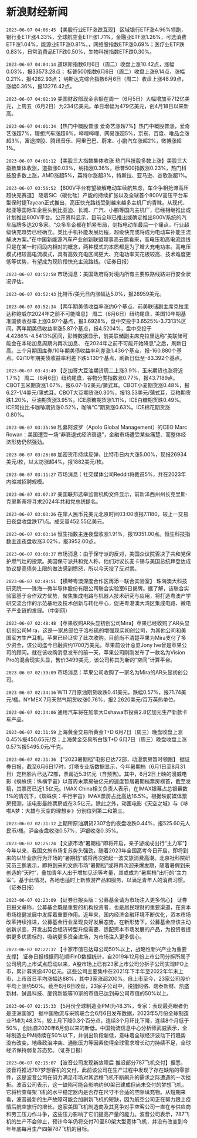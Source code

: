 # 新浪财经新闻
`2023-06-07 04:06:45` 【美股行业ETF涨跌互现】 区域银行ETF涨4.96%领跑，银行业ETF涨4.33%，全球航空业ETF涨1.71%，金融业ETF涨1.26%，可选消费ETF涨1.04%，能源业ETF涨0.81%。，网络股指数ETF涨0.69%；医疗业ETF跌0.83%，日常消费品ETF跌0.50%，生物科技指数ETF跌0.30%。

`2023-06-07 04:04:14`   道琼斯指数6月6日（周二）收盘上涨10.42点，涨幅0.03%，报33573.28点；
标普500指数6月6日（周二）收盘上涨9.14点，涨幅0.21%，报4282.93点；
纳斯达克综合指数6月6日（周二）收盘上涨46.99点，涨幅0.36%，报13276.42点。

`2023-06-07 04:02:19` 美国财政部现金余额在周一（6月5日）大幅增加至712亿美元，上周五（6月2日）为234亿美元。单日增幅为479亿美元，创4月18日以来新高。

`2023-06-07 04:01:34` 【热门中概股普涨 爱奇艺涨超7%】热门中概股普涨，爱奇艺涨超7%，理想汽车涨超6%，哔哩哔哩、网易涨超5%，京东、百度、唯品会涨超3%，富途控股、腾讯音乐、阿里巴巴、蔚来、小鹏汽车涨超2%，微博涨超1%。

`2023-06-07 04:01:12` 【美股三大指数集体收涨 热门科技股多数上涨】美股三大指数集体收涨，道指涨0.03%，纳指涨0.36%，标普500指数涨0.23%，热门科技股多数上涨，AMD涨超5%，英特尔涨超3%，特斯拉、亚马逊、谷歌涨超1%。

`2023-06-07 03:56:52` 【800V平台有望破解电动车续航焦虑，车企争相抢滩高压超快充赛道】 随着SiC（碳化硅）产能的持续扩张以及全球首个800V高压平台车型保时捷Taycan正式推出，高压快充路线受到越来越多主机厂的青睐。从现代、起亚等国际车企巨头到比亚迪、长城、广汽、小鹏等国内主机厂，已经相继推出或计划推出800V平台。公开资料显示，目前全球已推出或确定推出800V系统的汽车品牌多达20多家。“众多车企都在抓紧布局，剑指电动车最后一个痛点，行业超级快充趋势已经确立。类比手机补能发展历程，超级快充或将成为电动车补能主流解决方案。”在中国新能源汽车产业创新联盟理事高云鹏看来，高电压和高电流路线只是在某一时间段内相对的概念，两种模式的本质都是为了增大充电功率。高电压模式相较高电流模式，具有高效充电区间更大、充电功率天花板较高、技术难度更低等优势，有望成为现阶段快充主流路线。（证券日报）

`2023-06-07 03:52:58` 市场消息：美国政府将对境内所有主要铁路线路进行安全状况评估。

`2023-06-07 03:52:43` 比特币/美元日内涨幅达5.0%，报26959美元。

`2023-06-07 03:52:34` 【两年期美债收益率涨约6个基点，前美联储副主席克拉里达称鲍威尔2024年之前不可能降息】 周二（6月6日）纽约尾盘，美国10年期基准国债收益率上涨0.97个基点，报3.6928%，盘中交投于3.6525%-3.7313%区间。两年期美债收益率涨5.87个基点，报4.5204%，盘中交投于4.4286%-4.5413%区间，彭博数据显示，前美联储副主席克拉里达称“美联储可能会在本轮加息周期内再次加息、 在2024年之前不可能开始降息”之后，刷新日高。三个月期国库券/10年期美债收益率利差涨1.436个基点，报-160.880个基点。02/10年期美债收益率利差下跌5.130个基点，刷新日低至-83.392个基点。

`2023-06-07 03:43:49` 【芝加哥大豆油期货周二上涨3.9%，玉米期货也涨将近1.7%】 周二（6月6日）纽约尾盘，谷物分类指数涨0.77%，报43.7189点。CBOT玉米期货涨1.67%，报6.07-1/2美元/蒲式耳。CBOT小麦期货涨0.48%，报6.27-1/4美元/蒲式耳。CBOT大豆期货涨0.30%，报13.53美元/蒲式耳，豆粕期货跌1.20%，豆油期货涨3.95%。ICE原糖期货涨1.11%，ICE白糖期货跌0.49%。ICE阿拉比卡咖啡期货涨0.52%，咖啡“C”期货涨0.63%。ICE棉花期货涨0.80%。

`2023-06-07 03:35:50` 私募阿波罗（Apolo Global Management）的CEO Marc Rowan：美国遭受一场“非衰退式经济衰退”，金融市场遭受某些痛楚、而整体经济形势仍然强劲。

`2023-06-07 03:26:00` 加密货币持续反弹，比特币日内大涨5.00%，现报26934美元/枚，以太坊涨超4%，报1882美元/枚。

`2023-06-07 03:11:27` 市场消息：社交媒体公司Reddit将裁员5%，并在2023年内缩减招聘规模。

`2023-06-07 03:07:37` 美国联邦选举监管机构文件显示，前新泽西州州长克里斯·克里斯蒂将寻求2024年共和党总统提名。

`2023-06-07 03:03:26` 在岸人民币兑美元北京时间03:00收报7.1180，较上一交易日夜盘收盘跌171点。成交量452.55亿美元。

`2023-06-07 03:03:14` 恒生指数主连夜盘收涨1.91%，报19351.00点。恒生科技指数主连夜盘收涨3.02%，报3952.00点。

`2023-06-07 03:00:37` 市场消息：由于保守派的反对，美国众议院否决了共和党保护燃气灶的投票。美国保守派共和党人称，他们对议长麦卡锡与美国总统拜登达成协议提高债务上限的做法感到愤怒，所以今天投了反对票。

`2023-06-07 02:49:51` 【横琴粤澳深度合作区再添一联合实验室】 珠海澳大科技研究院——珠海一微半导体股份有限公司联合实验室6日揭牌。据了解，该联合实验室基于合作双方优势，聚焦集成电路与机器人技术研究与应用，将打造粤澳产学研交流合作的示范基地及技术创新与转化中心，促进粤港澳大湾区集成电路、微电子产业链的发展。（中新网）

`2023-06-07 02:48:48` 【苹果收购AR头显初创公司Mira】苹果已经收购了AR头显初创公司Mira，这是一家总部位于洛杉矶的增强现实初创公司，为其他公司和美国军方生产耳机。苹果已经证实了此次收购。目前尚不清楚苹果为Mira支付了多少资金，该公司迄今已融资约1700万美元。苹果前设计总监Jony Ive曾是苹果公司的顾问。就在该收购消息发布的前一天，苹果公司刚刚发布了一款名为Vision Pro的混合现实头显，售价3499美元，该公司称其为新的“空间”计算平台。

`2023-06-07 02:39:09` 市场消息：苹果公司收购了一家名为Mira的AR头显初创公司。

`2023-06-07 02:34:16` WTI 7月原油期货收跌0.41美元，跌幅0.57%，报71.74美元/桶。NYMEX 7月天然气期货收涨0.76%，报2.2620美元/百万英热单位。

`2023-06-07 02:34:06` 通用汽车将在加拿大Oshawa市投资2.8亿加元生产新款卡车产品。

`2023-06-07 02:31:59` 上海黄金交易所黄金T+D 6月7日（周三）晚盘收盘上涨0.45%报450.65元/克；上海黄金交易所白银T+D 6月7日（周三）晚盘收盘上涨0.57%报5495.0元/千克。

`2023-06-07 02:31:36` 【“2023暑期档”电影已达72部，动漫票房暂时领跑】 据证券日报，截至6月6日17时，灯塔专业版数据显示，今年暑期档（6月1日至8月31日）定档影片已达72部，票房近5.3亿元（含预售)。其中，6月2日上映的漫威电影《蜘蛛侠：纵横宇宙》以首周末票房破亿元的速度暂居暑期档票房榜首，截至发稿，其票房已近1.5亿元。IMAX China相关负责人表示，在IMAX银幕占总银幕数1%的情况下，《蜘蛛侠：平行宇宙》IMAX票房占比高达16.5%。根据映前媒体票房预测，该电影最终票房或在3.5亿元。除此之外，动画电影《天空之城》与《哆啦A梦：大雄与天空的理想乡》分别位列第二和第三。

`2023-06-07 02:31:12` 上期所原油期货2307合约夜盘收跌0.44%，报525.60元人民币/桶。沪金夜盘收涨0.57%，沪银收涨0.35%。

`2023-06-07 02:25:24` 【文旅市场“暑期档”即将开启，亲子游或成出行“主力军”】 今年以来，我国文旅市场复苏势头强劲。随着2023年全国高考今日开启，即将到来的以毕业旅行为开场的“暑期档”或将再次掀起一波文旅消费高潮。北京社科院研究员王鹏表示，即将到来的文旅市场“暑期档”或将再次迎来爆发期，随着暑假到来创造的“天时”，叠加青年人出于增加见识等考量，其或成为“暑期档”出行的“主力军”。基于此情况，各地也适时上新旅游产品和服务，以满足青年人的消费习惯。（证券日报）

`2023-06-07 02:23:09` 【证券日报头版：公募基金请为市场注入更多信心】 证券日报文章称，公募基金既是重要的机构投资者，也是居民理财的重要渠道，在资本市场稳健发展中发挥着重要作用。近年来，国内经济金融环境不断优化，资本市场改革持续推进，公募基金行业呈现良好发展态势。在新形势下，公募基金应该主动创新求变，开发出契合经济转型升级需要、适配资本市场发展的产品，为投资者提供更多优质标的，吸纳更多资金进场，为市场注入更多信心。

`2023-06-07 02:22:37` 【十家市值已达母公司50%以上，战略性新兴产业为重要支撑】 证券日报根据同花顺iFinD数据统计，自2019年12月份上市公司分拆所属子公司境内上市试点启动以来，A股市场上已有23家上市公司分拆子公司实现IPO上市，累计募资逾470亿元。这些公司主要集中在2021年下半年至2022年年末上市，上市首日平均涨幅达88%，其中3家涨超200%。自上市至今，23家公司股价平均上涨约50%。截至6月6日收盘，23家子公司中，锐捷网络、瑞泰新材、凯盛新材、铖昌科技、厦钨新能等10家的市值已达到母公司市值的50%以上。

`2023-06-07 02:15:33` 【5月份全球制造业PMI为48.3%，专家：表现最亮眼者仍是亚洲国家】 据中国物流与采购联合会6月6日发布数据，2023年5月份全球制造业PMI为48.3%，较上月下降0.3个百分点，连续3个月环比下降，连续8个月低于50%，创出自2020年6月份以来的新低。中国物流信息中心分析师武威表示，全球制造业PMI持续在50%以下，并创出阶段新低，意味着全球经济波动下行趋势没有改变。地缘政治冲突、通胀压力等因素使得全球需求增长动力持续不足，全球经济保持弱复苏态势。（证券日报）

`2023-06-07 02:15:07` 【波音公司发现新故障后 推迟部分787飞机交付】据悉，波音将推迟787梦想客机的交付，此前该公司在生产过程中发现了存在缺陷的零部件，这是波音公司在努力满足市场对其远程飞机不断飙升的需求之际遭遇的一次挫折。波音公司表示，这一缺陷可能会影响约90架已建成但尚未交付的梦想飞机。它将检查每架飞机的水平稳定器内是否存在尺寸不合适的空隙填充物。从短期来看，波音最新的生产故障可能会加剧新飞机的短缺，因为航空公司正在努力跟上疫情后航空旅行的增长。这家美国飞机制造商及其竞争对手空客公司一直在与供应商和劳工压力作斗争，这些压力影响了它们提高产量的能力。波音公司表示，787飞机的生产不会停止，预计今年仍将交付70至80架大型宽体飞机，并没有改变到今年年底每月生产四架787飞机的目标。

